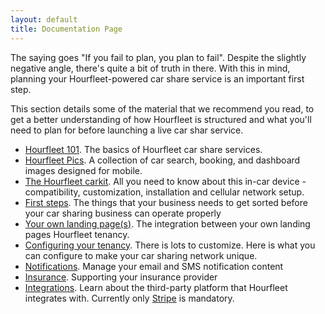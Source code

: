 ```yaml
---
layout: default
title: Documentation Page
---
```


The saying goes "If you fail to plan, you plan to fail". Despite the slightly negative angle, there's quite a bit of truth in there. With this in mind, planning your Hourfleet-powered car share service is an important first step.  

This section details some of the material that we recommend you read, to get a better understanding of how Hourfleet is structured and what you'll need to plan for before launching a live car shar service.  

* [Hourfleet 101](howitworks.html). The basics of Hourfleet car share services.  
* [Hourfleet Pics](screens.html). A collection of car search, booking, and dashboard images designed for mobile.  
* [The Hourfleet carkit](carkit.html). All you need to know about this in-car device - compatibility, customization, installation and cellular network setup.     
* [First steps](youprovide.html). The things that your business needs to get sorted before your car sharing business can operate properly
* [Your own landing page(s)](yoursite.html). The integration between your own landing pages Hourfleet tenancy.  
* [Configuring your tenancy](youconfigure.html). There is lots to customize. Here is what you can configure to make your car sharing network unique.  
* [Notifications](notifications.html). Manage your email and SMS notification content  
* [Insurance](insurance.html). Supporting your insurance provider
* [Integrations](integrations.html). Learn about the third-party platform that Hourfleet integrates with. Currently only [Stripe](http://stripe.com) is mandatory. 
